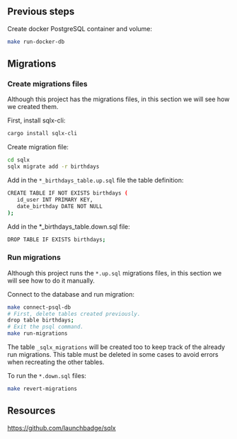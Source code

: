 ## Previous steps

Create docker PostgreSQL container and volume:

```bash
make run-docker-db
```

## Migrations

### Create migrations files

Although this project has the migrations files, in this section we will see how we created them.

First, install sqlx-cli:

```bash
cargo install sqlx-cli
```

Create migration file:

```bash
cd sqlx
sqlx migrate add -r birthdays
```

Add in the `*_birthdays_table.up.sql` file the table definition:

```bash
CREATE TABLE IF NOT EXISTS birthdays (
   id_user INT PRIMARY KEY,
   date_birthday DATE NOT NULL
);
```

Add in the *_birthdays_table.down.sql file:

```bash
DROP TABLE IF EXISTS birthdays;
```

### Run migrations

Although this project runs the `*.up.sql` migrations files, in this section we will see how to do it manually.

Connect to the database and run migration:

```bash
make connect-psql-db
# First, delete tables created previously.
drop table birthdays;
# Exit the psql command.
make run-migrations
```

The table `_sqlx_migrations` will be created too to keep track of the already run migrations. This table must be deleted in some cases to avoid errors when recreating the other tables.

To run the `*.down.sql` files:

```bash
make revert-migrations
```

## Resources

<https://github.com/launchbadge/sqlx>
